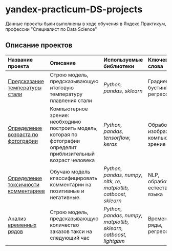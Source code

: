 # yandex-practicum-DS-projects
Данные проекты были выполнены в ходе обучения в Яндекс.Практикум, профессии "Специалист по Data Science"

## Описание проектов

| Название проекта | Описание | Используемые библиотеки | Ключевые слова |
| :---------------------- | :---------------------- | :---------------------- |:---------------------- |
| [Предсказание температуры стали](metall) | Строю модель, предсказывающую итоговую температуру плавления стали | *Python, pandas, sklearn* | Градиентный бустинг, регрессия|
| [Определение возраста по фотографии](cv) | Компьютерное зрение: необходимо построить модель, которая по фотографии определит приблизительный возраст человека | *Python, pandas, tensorflow, keras* | Обработка изображений, компьютерное зрение|
| [Определение токсичности комментариев](text) |Обучаю модель классифицировать комментарии на позитивные и негативные.| *Python, pandas, numpy, nltk, re, matplotlib, catboost, sklearn* | NLP, обработка естественного языка |
| [Анализ временных рядов](taxi) |Строю модель, предсказывающую количество заказов такси на следующий час| *Python, pandas, numpy, matplotlib, sklearn, catboost, lightgbm* | Временные ряды, регрессия |
